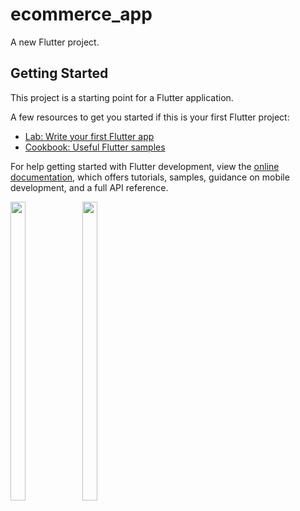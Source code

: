 # ecommerce_app

A new Flutter project.

## Getting Started

This project is a starting point for a Flutter application.

A few resources to get you started if this is your first Flutter project:

- [Lab: Write your first Flutter app](https://docs.flutter.dev/get-started/codelab)
- [Cookbook: Useful Flutter samples](https://docs.flutter.dev/cookbook)

For help getting started with Flutter development, view the
[online documentation](https://docs.flutter.dev/), which offers tutorials,
samples, guidance on mobile development, and a full API reference.
<p>
  <img src = "https://user-images.githubusercontent.com/114208600/219931213-392b6d61-836f-483b-8bee-639065d8faad.png" width=22% height=35%>
 <img src = "https://user-images.githubusercontent.com/114208600/219931345-e32208c5-d6c3-46c6-8a1c-882fd8feeb18.png" width=22% height=35%>
 
</p>

